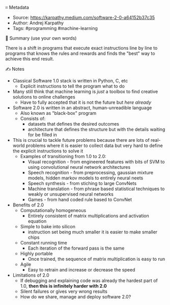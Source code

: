 ⌗ Metadata
- Source: https://karpathy.medium.com/software-2-0-a64152b37c35
- Author: Andrej Karpathy
- Tags: #programming #machine-learning 

📰 Summary (use your own words)

There is a shift in programs that execute exact instructions line by line to programs that knows the rules and rewards and finds the "best" way to achieve this end result.


✍️ Notes
- Classical Software 1.0 stack is written in Python, C, etc
	- Explicit instructions to tell the program what to do
- Many still think that machine learning is *just* a toolbox to find creative solutions to online challenges
	- Have to fully accepted that it is not the future but *here already*
- Software 2.0 is written in an abstract, human-unreadible language
	- Also known as "black-box" program
	- Consists of:
		- datasets that defines the desired outcomes
		- architecture that defines the structure but with the details waiting for be filled in
- This is crucial to tackle future problems because there are lots of real-world problems where it is easier to collect data but very hard to define the explicit instructions to solve it
	- Examples of transitioning from 1.0 to 2.0:
		- Visual recognition - from engineered features with bits of SVM to using convolutional neural network architectures
		- Speech recognition - from preprocessing, gaussian mixture models, hidden markov models to entirely neural neets
		- Speech synthesis - from stiching to large ConvNets
		- Machine translation - from phrase based statistical techniques to weakly or unsupervised neural networks
		- Games - from hand coded rule based to ConvNet
- Benefits of 2.0
	- Computationally homogeneous
		- Entirely consistent of matrix multiplications and activation equation
	- Simple to bake into silicon
		- instruction set being much smaller it is easier to make smaller chips
	- Constant running time
		- Each iteration of the forward pass is the same 
	- Highly portable
		- Once trained, the sequence of matrix multiplication is easy to run 
	- Agile
		- Easy to retrain and increase or decrease the speed
- Limitations of 2.0
	- If debugging and explaining code was already the hardest part of 1.0, **then this is infinitely harder with 2.0**
	- Silent failures or gives very wrong results
	- How do we share, manage and deploy software 2.0?